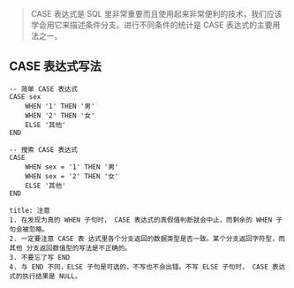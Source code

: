>CASE 表达式是 SQL 里非常重要而且使用起来非常便利的技术，我们应该学会用它来描述条件分支。进行不同条件的统计是 CASE 表达式的主要用法之一。
## CASE 表达式写法
``` mysql
-- 简单 CASE 表达式 
CASE sex 
	WHEN '1' THEN '男' 
	WHEN '2' THEN '女' 
	ELSE '其他' 
END

-- 搜索 CASE 表达式 
CASE 
	WHEN sex = '1' THEN '男' 
	WHEN sex = '2' THEN '女' 
	ELSE '其他' 
END
```
```ad-warning
title: 注意
1. 在发现为真的 WHEN 子句时， CASE 表达式的真假值判断就会中止，而剩余的 WHEN 子句会被忽略。
2. 一定要注意 CASE 表 达式里各个分支返回的数据类型是否一致。某个分支返回字符型，而其他 分支返回数值型的写法是不正确的。
3. 不要忘了写 END
4. 与 END 不同，ELSE 子句是可选的，不写也不会出错。不写 ELSE 子句时， CASE 表达式的执行结果是 NULL。
```
